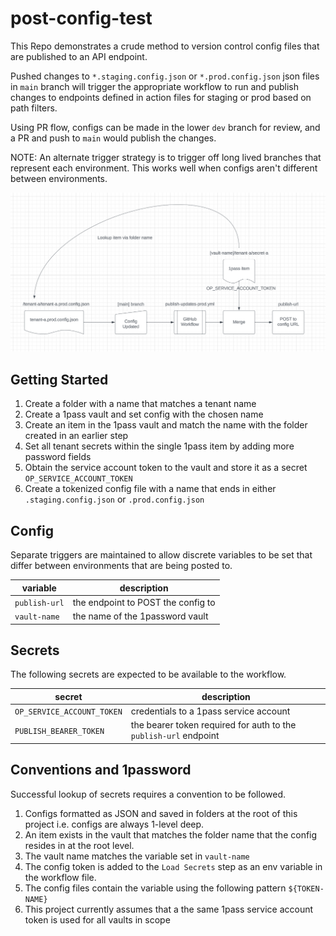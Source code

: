 # post-config-test
This Repo demonstrates a crude method to version control config files that are published to an API endpoint.

Pushed changes to `*.staging.config.json` or `*.prod.config.json` json files in `main` branch will trigger the appropriate workflow to run and publish changes to endpoints defined in action files for staging or prod based on path filters.

Using PR flow, configs can be made in the lower `dev` branch for review, and a PR and push to `main` would publish the changes.

NOTE: An alternate trigger strategy is to trigger off long lived branches that represent each environment. This works well when configs aren't different between environments.

![Diagram of config deployment automation](/automation-flow.png)

## Getting Started
1. Create a folder with a name that matches a tenant name
1. Create a 1pass vault and set config with the chosen name
1. Create an item in the 1pass vault and match the name with the folder created in an earlier step
1. Set all tenant secrets within the single 1pass item by adding more password fields
1. Obtain the service account token to the vault and store it as a secret `OP_SERVICE_ACCOUNT_TOKEN`
1. Create a tokenized config file with a name that ends in either `.staging.config.json` or `.prod.config.json`

## Config
Separate triggers are maintained to allow discrete variables to be set that differ between environments that are being posted to.

| variable | description |
|---|---|
| `publish-url` | the endpoint to POST the config to |
| `vault-name` | the name of the 1password vault |

## Secrets
The following secrets are expected to be available to the workflow.

| secret | description |
|---|---|
| `OP_SERVICE_ACCOUNT_TOKEN` | credentials to a 1pass service account |
| `PUBLISH_BEARER_TOKEN` | the bearer token required for auth to the `publish-url` endpoint |

## Conventions and 1password
Successful lookup of secrets requires a convention to be followed.

1. Configs formatted as JSON and saved in folders at the root of this project i.e. configs are always 1-level deep.
1. An item exists in the vault that matches the folder name that the config resides in at the root level.
1. The vault name matches the variable set in `vault-name`
1. The config token is added to the `Load Secrets` step as an env variable in the workflow file.
1. The config files contain the variable using the following pattern `${TOKEN-NAME}`
1. This project currently assumes that a the same 1pass service account token is used for all vaults in scope

